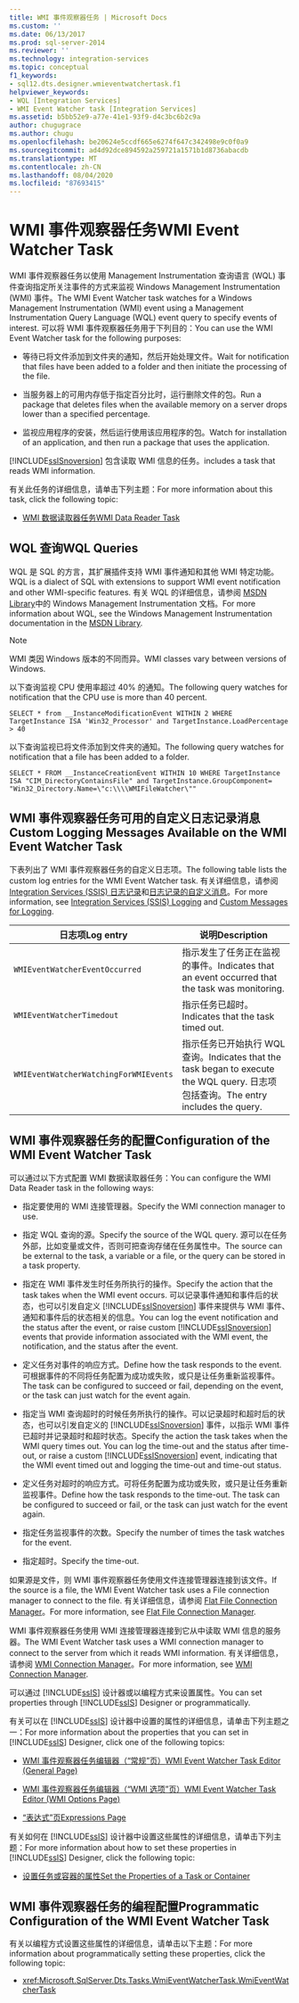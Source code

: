 ```yaml
---
title: WMI 事件观察器任务 | Microsoft Docs
ms.custom: ''
ms.date: 06/13/2017
ms.prod: sql-server-2014
ms.reviewer: ''
ms.technology: integration-services
ms.topic: conceptual
f1_keywords:
- sql12.dts.designer.wmieventwatchertask.f1
helpviewer_keywords:
- WQL [Integration Services]
- WMI Event Watcher task [Integration Services]
ms.assetid: b5bb52e9-a77e-41e1-93f9-d4c3bc6b2c9a
author: chugugrace
ms.author: chugu
ms.openlocfilehash: be20624e5ccdf665e6274f647c342498e9c0f0a9
ms.sourcegitcommit: ad4d92dce894592a259721a1571b1d8736abacdb
ms.translationtype: MT
ms.contentlocale: zh-CN
ms.lasthandoff: 08/04/2020
ms.locfileid: "87693415"
---
```

# <a name="wmi-event-watcher-task"></a><span data-ttu-id="d181f-102">WMI 事件观察器任务</span><span class="sxs-lookup"><span data-stu-id="d181f-102">WMI Event Watcher Task</span></span>
  <span data-ttu-id="d181f-103">WMI 事件观察器任务以使用 Management Instrumentation 查询语言 (WQL) 事件查询指定所关注事件的方式来监视 Windows Management Instrumentation (WMI) 事件。</span><span class="sxs-lookup"><span data-stu-id="d181f-103">The WMI Event Watcher task watches for a Windows Management Instrumentation (WMI) event using a Management Instrumentation Query Language (WQL) event query to specify events of interest.</span></span> <span data-ttu-id="d181f-104">可以将 WMI 事件观察器任务用于下列目的：</span><span class="sxs-lookup"><span data-stu-id="d181f-104">You can use the WMI Event Watcher task for the following purposes:</span></span>  
  
-   <span data-ttu-id="d181f-105">等待已将文件添加到文件夹的通知，然后开始处理文件。</span><span class="sxs-lookup"><span data-stu-id="d181f-105">Wait for notification that files have been added to a folder and then initiate the processing of the file.</span></span>  
  
-   <span data-ttu-id="d181f-106">当服务器上的可用内存低于指定百分比时，运行删除文件的包。</span><span class="sxs-lookup"><span data-stu-id="d181f-106">Run a package that deletes files when the available memory on a server drops lower than a specified percentage.</span></span>  
  
-   <span data-ttu-id="d181f-107">监视应用程序的安装，然后运行使用该应用程序的包。</span><span class="sxs-lookup"><span data-stu-id="d181f-107">Watch for installation of an application, and then run a package that uses the application.</span></span>  
  
 [!INCLUDE[ssISnoversion](../../includes/ssisnoversion-md.md)] <span data-ttu-id="d181f-108">包含读取 WMI 信息的任务。</span><span class="sxs-lookup"><span data-stu-id="d181f-108">includes a task that reads WMI information.</span></span>  
  
 <span data-ttu-id="d181f-109">有关此任务的详细信息，请单击下列主题：</span><span class="sxs-lookup"><span data-stu-id="d181f-109">For more information about this task, click the following topic:</span></span>  
  
-   [<span data-ttu-id="d181f-110">WMI 数据读取器任务</span><span class="sxs-lookup"><span data-stu-id="d181f-110">WMI Data Reader Task</span></span>](wmi-data-reader-task.md)  
  
## <a name="wql-queries"></a><span data-ttu-id="d181f-111">WQL 查询</span><span class="sxs-lookup"><span data-stu-id="d181f-111">WQL Queries</span></span>  
 <span data-ttu-id="d181f-112">WQL 是 SQL 的方言，其扩展插件支持 WMI 事件通知和其他 WMI 特定功能。</span><span class="sxs-lookup"><span data-stu-id="d181f-112">WQL is a dialect of SQL with extensions to support WMI event notification and other WMI-specific features.</span></span> <span data-ttu-id="d181f-113">有关 WQL 的详细信息，请参阅 [MSDN Library](https://go.microsoft.com/fwlink/?linkid=62553)中的 Windows Management Instrumentation 文档。</span><span class="sxs-lookup"><span data-stu-id="d181f-113">For more information about WQL, see the Windows Management Instrumentation documentation in the [MSDN Library](https://go.microsoft.com/fwlink/?linkid=62553).</span></span>  
  
> [!NOTE]  
>  <span data-ttu-id="d181f-114">WMI 类因 Windows 版本的不同而异。</span><span class="sxs-lookup"><span data-stu-id="d181f-114">WMI classes vary between versions of Windows.</span></span>  
  
 <span data-ttu-id="d181f-115">以下查询监视 CPU 使用率超过 40% 的通知。</span><span class="sxs-lookup"><span data-stu-id="d181f-115">The following query watches for notification that the CPU use is more than 40 percent.</span></span>  
  
```  
SELECT * from __InstanceModificationEvent WITHIN 2 WHERE TargetInstance ISA 'Win32_Processor' and TargetInstance.LoadPercentage > 40  
```  
  
 <span data-ttu-id="d181f-116">以下查询监视已将文件添加到文件夹的通知。</span><span class="sxs-lookup"><span data-stu-id="d181f-116">The following query watches for notification that a file has been added to a folder.</span></span>  
  
```  
SELECT * FROM __InstanceCreationEvent WITHIN 10 WHERE TargetInstance ISA "CIM_DirectoryContainsFile" and TargetInstance.GroupComponent= "Win32_Directory.Name=\"c:\\\\WMIFileWatcher\""   
```  
  
## <a name="custom-logging-messages-available-on-the-wmi-event-watcher-task"></a><span data-ttu-id="d181f-117">WMI 事件观察器任务可用的自定义日志记录消息</span><span class="sxs-lookup"><span data-stu-id="d181f-117">Custom Logging Messages Available on the WMI Event Watcher Task</span></span>  
 <span data-ttu-id="d181f-118">下表列出了 WMI 事件观察器任务的自定义日志项。</span><span class="sxs-lookup"><span data-stu-id="d181f-118">The following table lists the custom log entries for the WMI Event Watcher task.</span></span> <span data-ttu-id="d181f-119">有关详细信息，请参阅 [Integration Services (SSIS) 日志记录](../performance/integration-services-ssis-logging.md)和[日志记录的自定义消息](../custom-messages-for-logging.md)。</span><span class="sxs-lookup"><span data-stu-id="d181f-119">For more information, see [Integration Services &#40;SSIS&#41; Logging](../performance/integration-services-ssis-logging.md) and [Custom Messages for Logging](../custom-messages-for-logging.md).</span></span>  
  
|<span data-ttu-id="d181f-120">日志项</span><span class="sxs-lookup"><span data-stu-id="d181f-120">Log entry</span></span>|<span data-ttu-id="d181f-121">说明</span><span class="sxs-lookup"><span data-stu-id="d181f-121">Description</span></span>|  
|---------------|-----------------|  
|`WMIEventWatcherEventOccurred`|<span data-ttu-id="d181f-122">指示发生了任务正在监视的事件。</span><span class="sxs-lookup"><span data-stu-id="d181f-122">Indicates that an event occurred that the task was monitoring.</span></span>|  
|`WMIEventWatcherTimedout`|<span data-ttu-id="d181f-123">指示任务已超时。</span><span class="sxs-lookup"><span data-stu-id="d181f-123">Indicates that the task timed out.</span></span>|  
|`WMIEventWatcherWatchingForWMIEvents`|<span data-ttu-id="d181f-124">指示任务已开始执行 WQL 查询。</span><span class="sxs-lookup"><span data-stu-id="d181f-124">Indicates that the task began to execute the WQL query.</span></span> <span data-ttu-id="d181f-125">日志项包括查询。</span><span class="sxs-lookup"><span data-stu-id="d181f-125">The entry includes the query.</span></span>|  
  
## <a name="configuration-of-the-wmi-event-watcher-task"></a><span data-ttu-id="d181f-126">WMI 事件观察器任务的配置</span><span class="sxs-lookup"><span data-stu-id="d181f-126">Configuration of the WMI Event Watcher Task</span></span>  
 <span data-ttu-id="d181f-127">可以通过以下方式配置 WMI 数据读取器任务：</span><span class="sxs-lookup"><span data-stu-id="d181f-127">You can configure the WMI Data Reader task in the following ways:</span></span>  
  
-   <span data-ttu-id="d181f-128">指定要使用的 WMI 连接管理器。</span><span class="sxs-lookup"><span data-stu-id="d181f-128">Specify the WMI connection manager to use.</span></span>  
  
-   <span data-ttu-id="d181f-129">指定 WQL 查询的源。</span><span class="sxs-lookup"><span data-stu-id="d181f-129">Specify the source of the WQL query.</span></span> <span data-ttu-id="d181f-130">源可以在任务外部，比如变量或文件，否则可把查询存储在任务属性中。</span><span class="sxs-lookup"><span data-stu-id="d181f-130">The source can be external to the task, a variable or a file, or the query can be stored in a task property.</span></span>  
  
-   <span data-ttu-id="d181f-131">指定在 WMI 事件发生时任务所执行的操作。</span><span class="sxs-lookup"><span data-stu-id="d181f-131">Specify the action that the task takes when the WMI event occurs.</span></span> <span data-ttu-id="d181f-132">可以记录事件通知和事件后的状态，也可以引发自定义 [!INCLUDE[ssISnoversion](../../includes/ssisnoversion-md.md)] 事件来提供与 WMI 事件、通知和事件后的状态相关的信息。</span><span class="sxs-lookup"><span data-stu-id="d181f-132">You can log the event notification and the status after the event, or raise custom [!INCLUDE[ssISnoversion](../../includes/ssisnoversion-md.md)] events that provide information associated with the WMI event, the notification, and the status after the event.</span></span>  
  
-   <span data-ttu-id="d181f-133">定义任务对事件的响应方式。</span><span class="sxs-lookup"><span data-stu-id="d181f-133">Define how the task responds to the event.</span></span> <span data-ttu-id="d181f-134">可根据事件的不同将任务配置为成功或失败，或只是让任务重新监视事件。</span><span class="sxs-lookup"><span data-stu-id="d181f-134">The task can be configured to succeed or fail, depending on the event, or the task can just watch for the event again.</span></span>  
  
-   <span data-ttu-id="d181f-135">指定当 WMI 查询超时的时候任务所执行的操作。可以记录超时和超时后的状态，也可以引发自定义的 [!INCLUDE[ssISnoversion](../../includes/ssisnoversion-md.md)] 事件，以指示 WMI 事件已超时并记录超时和超时状态。</span><span class="sxs-lookup"><span data-stu-id="d181f-135">Specify the action the task takes when the WMI query times out. You can log the time-out and the status after time-out, or raise a custom [!INCLUDE[ssISnoversion](../../includes/ssisnoversion-md.md)] event, indicating that the WMI event timed out and logging the time-out and time-out status.</span></span>  
  
-   <span data-ttu-id="d181f-136">定义任务对超时的响应方式。可将任务配置为成功或失败，或只是让任务重新监视事件。</span><span class="sxs-lookup"><span data-stu-id="d181f-136">Define how the task responds to the time-out. The task can be configured to succeed or fail, or the task can just watch for the event again.</span></span>  
  
-   <span data-ttu-id="d181f-137">指定任务监视事件的次数。</span><span class="sxs-lookup"><span data-stu-id="d181f-137">Specify the number of times the task watches for the event.</span></span>  
  
-   <span data-ttu-id="d181f-138">指定超时。</span><span class="sxs-lookup"><span data-stu-id="d181f-138">Specify the time-out.</span></span>  
  
 <span data-ttu-id="d181f-139">如果源是文件，则 WMI 事件观察器任务使用文件连接管理器连接到该文件。</span><span class="sxs-lookup"><span data-stu-id="d181f-139">If the source is a file, the WMI Event Watcher task uses a File connection manager to connect to the file.</span></span> <span data-ttu-id="d181f-140">有关详细信息，请参阅 [Flat File Connection Manager](../connection-manager/file-connection-manager.md)。</span><span class="sxs-lookup"><span data-stu-id="d181f-140">For more information, see [Flat File Connection Manager](../connection-manager/file-connection-manager.md).</span></span>  
  
 <span data-ttu-id="d181f-141">WMI 事件观察器任务使用 WMI 连接管理器连接到它从中读取 WMI 信息的服务器。</span><span class="sxs-lookup"><span data-stu-id="d181f-141">The WMI Event Watcher task uses a WMI connection manager to connect to the server from which it reads WMI information.</span></span> <span data-ttu-id="d181f-142">有关详细信息，请参阅 [WMI Connection Manager](../connection-manager/wmi-connection-manager.md)。</span><span class="sxs-lookup"><span data-stu-id="d181f-142">For more information, see [WMI Connection Manager](../connection-manager/wmi-connection-manager.md).</span></span>  
  
 <span data-ttu-id="d181f-143">可以通过 [!INCLUDE[ssIS](../../includes/ssis-md.md)] 设计器或以编程方式来设置属性。</span><span class="sxs-lookup"><span data-stu-id="d181f-143">You can set properties through [!INCLUDE[ssIS](../../includes/ssis-md.md)] Designer or programmatically.</span></span>  
  
 <span data-ttu-id="d181f-144">有关可以在 [!INCLUDE[ssIS](../../includes/ssis-md.md)] 设计器中设置的属性的详细信息，请单击下列主题之一：</span><span class="sxs-lookup"><span data-stu-id="d181f-144">For more information about the properties that you can set in [!INCLUDE[ssIS](../../includes/ssis-md.md)] Designer, click one of the following topics:</span></span>  
  
-   [<span data-ttu-id="d181f-145">WMI 事件观察器任务编辑器（“常规”页）</span><span class="sxs-lookup"><span data-stu-id="d181f-145">WMI Event Watcher Task Editor &#40;General Page&#41;</span></span>](../general-page-of-integration-services-designers-options.md)  
  
-   [<span data-ttu-id="d181f-146">WMI 事件观察器任务编辑器（“WMI 选项”页）</span><span class="sxs-lookup"><span data-stu-id="d181f-146">WMI Event Watcher Task Editor &#40;WMI Options Page&#41;</span></span>](../wmi-event-watcher-task-editor-wmi-options-page.md)  
  
-   [<span data-ttu-id="d181f-147">“表达式”页</span><span class="sxs-lookup"><span data-stu-id="d181f-147">Expressions Page</span></span>](../expressions/expressions-page.md)  
  
 <span data-ttu-id="d181f-148">有关如何在 [!INCLUDE[ssIS](../../includes/ssis-md.md)] 设计器中设置这些属性的详细信息，请单击下列主题：</span><span class="sxs-lookup"><span data-stu-id="d181f-148">For more information about how to set these properties in [!INCLUDE[ssIS](../../includes/ssis-md.md)] Designer, click the following topic:</span></span>  
  
-   [<span data-ttu-id="d181f-149">设置任务或容器的属性</span><span class="sxs-lookup"><span data-stu-id="d181f-149">Set the Properties of a Task or Container</span></span>](../set-the-properties-of-a-task-or-container.md)  
  
## <a name="programmatic-configuration-of-the-wmi-event-watcher-task"></a><span data-ttu-id="d181f-150">WMI 事件观察器任务的编程配置</span><span class="sxs-lookup"><span data-stu-id="d181f-150">Programmatic Configuration of the WMI Event Watcher Task</span></span>  
 <span data-ttu-id="d181f-151">有关以编程方式设置这些属性的详细信息，请单击以下主题：</span><span class="sxs-lookup"><span data-stu-id="d181f-151">For more information about programmatically setting these properties, click the following topic:</span></span>  
  
-   <xref:Microsoft.SqlServer.Dts.Tasks.WmiEventWatcherTask.WmiEventWatcherTask>  
  
  
